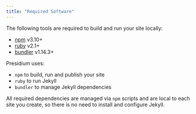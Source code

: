 ```yaml
---
title: "Required Software"
---
```


The following tools are required to build and run your site locally:
- [npm](http://www.npmjs.com) v3.10+
- [ruby](https://www.ruby-lang.org/en/documentation/installation/) v2.1+
- [bundler](http://bundler.io/) v1.14.3+

Presidium uses:
 - `npm` to build, run and publish your site
 - `ruby` to run Jekyll 
 - `bundler` to manage Jekyll dependencies

All required dependencies are managed via `npm` scripts and are local to each site you create, so there is 
no need to install and configure Jekyll.